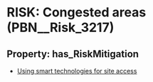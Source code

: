 # RISK: __Congested areas__ (PBN__Risk_3217)

## Property: has_RiskMitigation

* [Using smart technologies for site access](PBN__Mitigation_1687)

